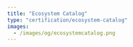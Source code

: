 ```yaml
---
title: "Ecosystem Catalog"
type: "certification/ecosystem-catalog"
images:
  - /images/og/ecosystemcatalog.png
---
```

